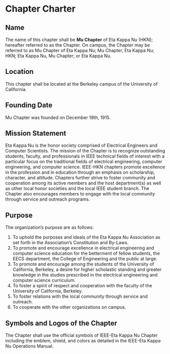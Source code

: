 # Chapter Charter

## Name

The name of this chapter shall be **Mu Chapter** of Eta Kappa Nu (HKN); hereafter referred to as the Chapter.
On campus, the Chapter may be referred to as Mu Chapter of Eta Kappa Nu; Mu Chapter, Eta Kappa Nu; HKN; Eta Kappa Nu, Mu Chapter; or Eta Kappa Nu.

## Location

This chapter shall be located at the Berkeley campus of the University of California.

## Founding Date

Mu Chapter was founded on December 18th, 1915.

## Mission Statement

Eta Kappa Nu is the honor society comprised of Electrical Engineers and Computer Scientists.
The mission of the Chapter is to recognize outstanding students, faculty, and professionals in IEEE technical fields of interest with a particular focus on the traditional fields of electrical engineering, computer engineering, and computer science.
IEEE-HKN chapters promote excellence in the profession and in education through an emphasis on scholarship, character, and attitude.
Chapters further strive to foster community and cooperation among its active members and the host department(s) as well as other local honor societies and the local IEEE student branch.
The Chapter also encourages members to engage with the local community through service and outreach programs.

## Purpose

The organization’s purpose are as follows:

1. To uphold the purposes and ideals of the Eta Kappa Nu Association as set forth in the Association’s Constitution and By-Laws.
2. To promote and encourage excellence in electrical engineering and computer science education for the betterment of fellow students, the EECS department, the College of Engineering and the public at large.
3. To promote and encourage among the students of the University of California, Berkeley, a desire for higher scholastic standing and greater knowledge in the studies prescribed in the electrical engineering and computer science curriculum.
4. To foster a spirit of respect and cooperation with the faculty of the University of California, Berkeley.
5. To foster relations with the local community through service and outreach.
6. To cooperate with the other organizations on campus.

## Symbols and Logos of the Chapter

The Chapter shall use the official symbols of IEEE-Eta Kappa Nu Chapter including the emblem, shield, and colors as detailed in the IEEE-Eta Kappa Nu Operations Manual.
